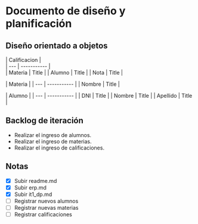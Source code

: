 # Documento de diseño y planificación
## Diseño orientado a objetos


| Calificacion |            
| --- | ----------- |       
| Materia | Title |
| Alumno | Title |
| Nota | Title |

| Materia | 
| --- | ----------- |
| Nombre | Title |

| Alumno | 
| --- | ----------- |
| DNI | Title |
| Nombre | Title |
| Apellido | Title |
## Backlog de iteración
- Realizar el ingreso de alumnos.
- Realizar el ingreso de materias.
- Realizar el ingreso de calificaciones.
## Notas
- [x] Subir readme.md
- [x] Subir erp.md
- [x] Subir it1_dp.md
- [ ] Registrar nuevos alumnos
- [ ] Registrar nuevas materias
- [ ] Registrar calificaciones